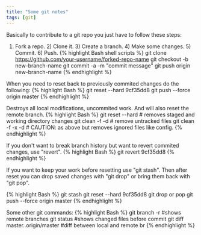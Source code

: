 ```yaml
---
title: "Some git notes"
tags: [git]
---
```


Basically to contribute to a git repo you just have to follow these steps:<br/>
1) Fork a repo. 2) Clone it. 3) Create a branch. 4) Make some changes. 5) Commit. 6) Push.
{% highlight Bash shell scripts %}
git clone https://github.com/your-username/forked-repo-name
git checkout -b new-branch-name
git commit -a -m "commit message"
git push origin new-branch-name
{% endhighlight %}

When you need to reset back to previously commited changes do the following:
{% highlight Bash  %}
git reset --hard 9cf35dd8
git push --force origin master
{% endhighlight %}

Destroys all local modifications, uncommited work. And will also reset the remote branch.
{% highlight Bash  %}
git reset --hard # removes staged and working directory changes
git clean -f -d # remove untracked files
git clean -f -x -d # CAUTION: as above but removes ignored files like config.
{% endhighlight %}

If you don't want to break branch history but want to revert commited changes, use "revert".
{% highlight Bash  %}
git revert 9cf35dd8
{% endhighlight %}

If you want to keep your work before resetting use "git stash". 
Then after reset you can drop saved changes with "git drop" or bring them back with "git pop".

{% highlight Bash %}
git stash
git reset --hard 9cf35dd8
git drop or pop 
git push --force origin master
{% endhighlight %}

Some other git commands:
{% highlight Bash  %}
git branch -r #shows remote branches
git status #shows changed files before commit
git diff master..origin/master #diff between local and remote br
{% endhighlight %}
